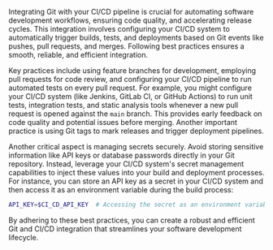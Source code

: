 Integrating Git with your CI/CD pipeline is crucial for automating software development workflows, ensuring code quality, and accelerating release cycles. This integration involves configuring your CI/CD system to automatically trigger builds, tests, and deployments based on Git events like pushes, pull requests, and merges. Following best practices ensures a smooth, reliable, and efficient integration.

Key practices include using feature branches for development, employing pull requests for code review, and configuring your CI/CD pipeline to run automated tests on every pull request. For example, you might configure your CI/CD system (like Jenkins, GitLab CI, or GitHub Actions) to run unit tests, integration tests, and static analysis tools whenever a new pull request is opened against the `main` branch. This provides early feedback on code quality and potential issues before merging. Another important practice is using Git tags to mark releases and trigger deployment pipelines.

Another critical aspect is managing secrets securely. Avoid storing sensitive information like API keys or database passwords directly in your Git repository. Instead, leverage your CI/CD system's secret management capabilities to inject these values into your build and deployment processes. For instance, you can store an API key as a secret in your CI/CD system and then access it as an environment variable during the build process:

```bash
API_KEY=$CI_CD_API_KEY  # Accessing the secret as an environment variable
```

By adhering to these best practices, you can create a robust and efficient Git and CI/CD integration that streamlines your software development lifecycle.